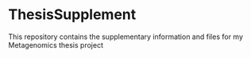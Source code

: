# ThesisSupplement
This repository contains the supplementary information and files for my Metagenomics thesis project 
